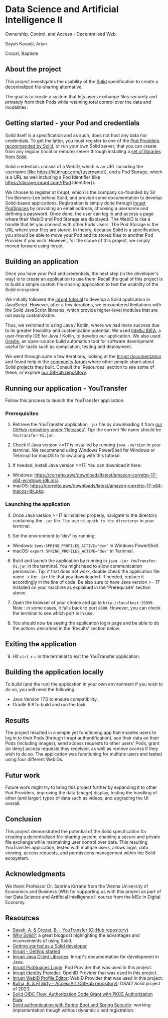 # Data Science and Artificial Intelligence II

Ownership, Control, and Access - Decentralised Web

Sayah Karadji, Arian

Crozat, Baptiste

## About the project

This project investigates the usability of the [Solid](https://solidproject.org/) specification to create a decentralized file-sharing alternative.

The goal is to create a system that lets users exchange files securely and privately from their Pods while retaining total control over the data and modalities.

## Getting started - your Pod and credentials

Solid itself is a specification and as such, does not host any data nor credentials. To get the latter, you must register to one of the [Pod Providers recommended by Solid](https://solidproject.org/users/get-a-pod#get-a-pod-from-a-pod-provider), or run your own Solid server, that you can create from any regular (local or remote) server through installing a [set of libraries from Solid](https://docs.inrupt.com/developer-tools/javascript/client-libraries/tutorial/getting-started/#install-the-client-libraries).

Solid credentials consist of a WebID, which is an URL including the username (like https://id.inrupt.com/{username}), and a Pod Storage, which is a URL as well including a Pod Identifier (like https://storage.inrupt.com/{Pod Identifier}).

We choose to register at Inrupt, which is the company co-founded by Sir Tim Berners-Lee behind Solid, and provide some documentation to develop Solid-based applications. Registration is simply done through [Inrupt PodSpaces](https://docs.inrupt.com/pod-spaces/) by providing an email address, choosing a username and defining a password. Once done, the user can log in and access a page where their WebID and Pod Storage are displayed. The WebID is like a handle that let you connect with other Pods Users. The Pod Storage is the URL where your files are stored. In theory, because Solid is a specification, you should be able to move your Pod and its stored files to another Pod Provider if you wish. However, for the scope of this project, we simply moved forward using Inrupt.

## Building an application

Once you have your Pod and credentials, the next step (in the developer's way) is to create an application to use them. Recall the goal of this project is to build a simple custom file-sharing application to test the usability of the Solid ecosystem.

We initially followed the [Inrupt tutorial](https://docs.inrupt.com/developer-tools/javascript/client-libraries/tutorial/getting-started/) to develop a Solid application in JavaScript. However, after a few iterations, we encountered limitations with the Solid JavaScript libraries, which provide higher-level modules that are not easily customizable.

Thus, we switched to using Java / Kotlin, where we had more success due to its greater flexibility and customization potential. We used [IntelliJ IDEA](https://www.jetbrains.com/idea/), a user-friendly IDE for Java / Kotlin, to develop our application. We also used [Gradle](https://gradle.org/), an open-source build automation tool for software development useful for tasks such as compilation, testing and deployment.

We went through quite a few iterations, looking at the [Inrupt documentation](https://docs.inrupt.com/developer-tools/java/client-libraries/) and found help in the [community forum](https://forum.solidproject.org/) where other people share about Solid projects they built. Consult the 'Resources' section to see some of these, or explore [our GitHub repository](https://github.com/asayah-tgm/YouTransferWU).

## Running our application - YouTransfer

Follow this process to launch the YouTransfer application.

### Prerequisites

1. Retrieve the YouTransfer application `.jar` file by downloading it from [our GitHub repository under 'Releases'](https://github.com/asayah-tgm/YouTransferWU/releases/). Tip: the current file name should be `YouTransfer-V1.jar`.

2. Check if Java version >=17 is installed by running `java -version` in your terminal. We recommend using Windows PowerShell for Windows or Terminal for macOS to follow along with this tutorial.

3. If needed, install Java version >=17. You can download it here:
- Windows: https://corretto.aws/downloads/latest/amazon-corretto-17-x64-windows-jdk.msi.
- macOS: https://corretto.aws/downloads/latest/amazon-corretto-17-x64-macos-jdk.pkg.

### Launching the application

4. Once Java version >=17 is installed properly, navigate to the directory containing the `.jar` file. Tip: use `cd <path to the directory>` in your terminal.

5. Set the environment to 'dev' by running:
- Windows: `$env:SPRING_PROFILES_ACTIVE="dev"` in Windows PowerShell.
- macOS: `export SPRING_PROFILES_ACTIVE="dev"` in Terminal.

6. Build and launch the application by running in `java -jar YouTransfer-V1.jar` in the terminal. You might need to allow communication permission. Tip: if that does not work, double check the application file name &rarr; the `.jar` file that you downloaded. If needed, replace it accordingly in the line of code. Be also sure to have Java version >= 17 installed on your machine as explained in the 'Prerequisite' section above.

7. Open the browser of your choice and go to `http://localhost:19999`. Note : in some cases, it falls back to port `8080`. However, you can check the terminal to see which port is in use.

8. You should now be seeing the application login page and be able to do the actions described in the 'Results' section below.

## Exiting the application

9. Hit `ctrl` + `c` in the terminal to exit the YouTransfer application.

## Building the application locally

To build (and the run) the application in your own environment if you wish to do so, you will need the following:
- Java Version 17.0 to ensure compatibility,
- Gradle 8.8 to build and run the task.

## Results

The project resulted in a simple yet functioning app that enables users to log in to their Pods (through Inrupt authentification), see their data on their Pods (including images), send access requests to other users' Pods, grant (or deny) access requests they received, as well as remove access if they wish to do so. The application was functioning for multiple users and tested using four different WebIDs.

## Futur work

Future work might try to bring this project further by expanding it to other Pod Providers, improving the data (image) display, testing the handling of other (and larger) types of data such as videos, and upgrading the UI overall.

## Conclusion

This project demonstrated the potential of the Solid specification for creating a decentralized file-sharing system, enabling a secure and private file exchange while maintaining user control over data. This resulting YouTransfer application, tested with multiple users, allows login, data viewing, access requests, and permissions management within the Solid ecosystem.

## Acknowledgments

We thank Professor Dr. Sabrina Kirrane from the Vienna University of Economics and Business (WU) for supporting us with this project as part of her Data Science and Artificial Intelligence II course from the MSc in Digital Economy.

## Resources

- [Sayah, A. & Crozat, B. - YouTransfer (GitHub repository)](https://github.com/asayah-tgm/YouTransferWU)
- [Why Solid?](https://noeldemartin.com/blog/why-solid): a great blogpost highlighting the advantages and inconvenients of using Solid.
- [Getting started as a Solid developer](https://solidproject.org//developers/tutorials/getting-started)
- [Inrupt - Getting started](https://docs.inrupt.com/developer-tools/javascript/client-libraries/tutorial/getting-started/)
- [Inrupt Java Client Libraries](https://docs.inrupt.com/developer-tools/java/client-libraries/): Inrupt's documentation for development in Java.
- [Inrupt PodSpaces Login](https://start.inrupt.com/profile): Pod Provider that was used in this project.
- [Inrupt Identity Provider](https://login.inrupt.com/): OpenID Provider that was used in this project.
- [Inrupt WebID Profile Editor](https://id.inrupt.com/): WebID Provider that was used in this project.
- [Kulha, R. & El Sirfy - AccessArt (GitHub repository)](https://github.com/RobbsX/AccessArt): DSAI2 Solid project of 2023.
- [Solid OIDC Flow: Authorization Code Grant with PKCE Authorization Flow](https://solidproject.org/TR/oidc-primer#authorization-code-pkce-flow)
- [Solid authentication with Spring Boot and Spring Security](https://www.konsolidate.eu/stories/solid-spring): working implementation though without dynamic client registration.
